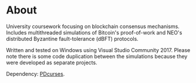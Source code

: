 # About
University coursework focusing on blockchain consensus mechanisms. Includes multithreaded simulations of Bitcoin's proof-of-work and NEO's distributed Byzantine fault-tolerance (dBFT) protocols.

Written and tested on Windows using Visual Studio Community 2017. Please note there is some code duplication between the simulations because they were developed as separate projects.

Dependency: [PDcurses](https://pdcurses.org/).
